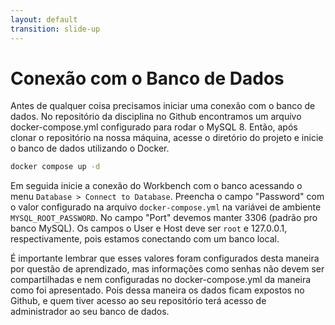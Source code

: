 ```yaml
---
layout: default
transition: slide-up
---
```


# Conexão com o Banco de Dados

<div>
Antes de qualquer coisa precisamos iniciar uma conexão com o banco de dados. No repositório da disciplina no Github encontramos um arquivo docker-compose.yml configurado para rodar o MySQL 8. Então, após clonar o repositório na nossa máquina, acesse o diretório do projeto e inicie o banco de dados utilizando o Docker.
</div>

```bash
docker compose up -d
```

Em seguida inicie a conexão do Workbench com o banco acessando o menu `Database > Connect to Database`. Preencha o campo "Password" com o valor configurado na arquivo `docker-compose.yml` na variávei de ambiente `MYSQL_ROOT_PASSWORD`. No campo "Port" devemos manter 3306 (padrão pro banco MySQL). Os campos o User e Host deve ser `root` e 127.0.0.1, respectivamente, pois estamos conectando com um banco local. 

É importante lembrar que esses valores foram configurados desta maneira por questão de aprendizado, mas informações como senhas não devem ser compartilhadas e nem configuradas no docker-compose.yml da maneira como foi apresentado. Pois dessa maneira os dados ficam expostos no Github, e quem tiver acesso ao seu repositório terá acesso de administrador ao seu banco de dados.
